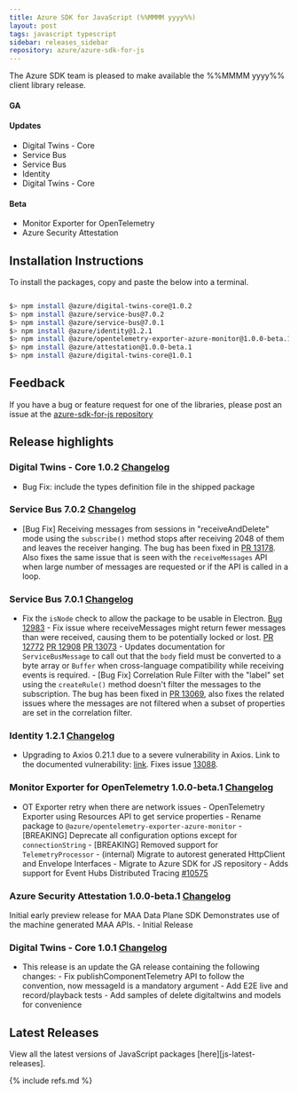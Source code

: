 ```yaml
---
title: Azure SDK for JavaScript (%%MMMM yyyy%%)
layout: post
tags: javascript typescript
sidebar: releases_sidebar
repository: azure/azure-sdk-for-js
---
```


<!--
@azure/digital-twins-core:1.0.2
@azure/service-bus:7.0.2
@azure/service-bus:7.0.1
@azure/identity:1.2.1
@azure/opentelemetry-exporter-azure-monitor:1.0.0-beta.1
@azure/attestation:1.0.0-beta.1
@azure/digital-twins-core:1.0.1

[pattern]: # (${PackageName}:${PackageVersion})
-->

The Azure SDK team is pleased to make available the %%MMMM yyyy%% client library release.

#### GA

[pattern.ga]: # (- ${PackageFriendlyName})

#### Updates

- Digital Twins - Core
- Service Bus
- Service Bus
- Identity
- Digital Twins - Core

[pattern.patch]: # (- ${PackageFriendlyName})

#### Beta

- Monitor Exporter for OpenTelemetry
- Azure Security Attestation

[pattern.beta]: # (- ${PackageFriendlyName})

## Installation Instructions

To install the packages, copy and paste the below into a terminal.

```bash

$> npm install @azure/digital-twins-core@1.0.2
$> npm install @azure/service-bus@7.0.2
$> npm install @azure/service-bus@7.0.1
$> npm install @azure/identity@1.2.1
$> npm install @azure/opentelemetry-exporter-azure-monitor@1.0.0-beta.1
$> npm install @azure/attestation@1.0.0-beta.1
$> npm install @azure/digital-twins-core@1.0.1

```

[pattern]: # ($> npm install ${PackageName}@${PackageVersion})

## Feedback

If you have a bug or feature request for one of the libraries, please post an issue at the [azure-sdk-for-js repository](https://github.com/azure/azure-sdk-for-js/issues)

## Release highlights

### Digital Twins - Core 1.0.2 [Changelog](https://github.com/Azure/azure-sdk-for-js/blob/@azure/digital-twins-core_1.0.2/sdk/digitaltwins/@azure/digital-twins-core/CHANGELOG.md#102-2021-01-14)
 - Bug Fix: include the types definition file in the shipped package 

### Service Bus 7.0.2 [Changelog](https://github.com/Azure/azure-sdk-for-js/blob/@azure/service-bus_7.0.2/sdk/servicebus/@azure/service-bus/CHANGELOG.md#702-2021-01-13)
 - [Bug Fix] Receiving messages from sessions in "receiveAndDelete" mode using the `subscribe()` method stops after receiving 2048 of them and leaves the receiver hanging. The bug has been fixed in [PR 13178](https://github.com/Azure/azure-sdk-for-js/pull/13178). Also fixes the same issue that is seen with the `receiveMessages` API when large number of messages are requested or if the API is called in a loop. 

### Service Bus 7.0.1 [Changelog](https://github.com/Azure/azure-sdk-for-js/blob/@azure/service-bus_7.0.1/sdk/servicebus/@azure/service-bus/CHANGELOG.md#701-2021-01-11)
 - Fix the `isNode` check to allow the package to be usable in Electron. [Bug 12983](https://github.com/Azure/azure-sdk-for-js/issues/12983) - Fix issue where receiveMessages might return fewer messages than were received, causing them to be potentially locked or lost.   [PR 12772](https://github.com/Azure/azure-sdk-for-js/pull/12772)   [PR 12908](https://github.com/Azure/azure-sdk-for-js/pull/12908)   [PR 13073](https://github.com/Azure/azure-sdk-for-js/pull/13073) - Updates documentation for `ServiceBusMessage` to call out that the `body` field   must be converted to a byte array or `Buffer` when cross-language   compatibility while receiving events is required. - [Bug Fix] Correlation Rule Filter with the "label" set using the `createRule()` method doesn't filter the messages to the subscription.   The bug has been fixed in [PR 13069](https://github.com/Azure/azure-sdk-for-js/pull/13069), also fixes the related issues where the messages are not filtered when a subset of properties are set in the correlation filter. 

### Identity 1.2.1 [Changelog](https://github.com/Azure/azure-sdk-for-js/blob/@azure/identity_1.2.1/sdk/identity/@azure/identity/CHANGELOG.md#121-2021-01-07)
 - Upgrading to Axios 0.21.1 due to a severe vulnerability in Axios. Link to the documented vulnerability: [link](https://npmjs.com/advisories/1594). Fixes issue [13088](https://github.com/Azure/azure-sdk-for-js/issues/13088). 

### Monitor Exporter for OpenTelemetry 1.0.0-beta.1 [Changelog](https://github.com/Azure/azure-sdk-for-js/blob/@azure/opentelemetry-exporter-azure-monitor_1.0.0-beta.1/sdk/monitor/@azure/opentelemetry-exporter-azure-monitor/CHANGELOG.md#100-beta1-2021-01-13)
 - OT Exporter retry when there are network issues - OpenTelemetry Exporter using Resources API to get service properties - Rename package to `@azure/opentelemetry-exporter-azure-monitor` - [BREAKING] Deprecate all configuration options except for `connectionString` - [BREAKING] Removed support for `TelemetryProcessor` - (internal) Migrate to autorest generated HttpClient and Envelope Interfaces - Migrate to Azure SDK for JS repository - Adds support for Event Hubs Distributed Tracing [#10575](https://github.com/Azure/azure-sdk-for-js/pull/10575)

### Azure Security Attestation 1.0.0-beta.1 [Changelog](https://github.com/Azure/azure-sdk-for-js/blob/@azure/attestation_1.0.0-beta.1/sdk/attestation/@azure/attestation/CHANGELOG.md#100-beta1-2021-01-15)
 Initial early preview release for MAA Data Plane SDK Demonstrates use of the machine generated MAA APIs.  - Initial Release

### Digital Twins - Core 1.0.1 [Changelog](https://github.com/Azure/azure-sdk-for-js/blob/@azure/digital-twins-core_1.0.1/sdk/digitaltwins/@azure/digital-twins-core/CHANGELOG.md#101-2021-01-12)
 - This release is an update the GA release containing the following changes:   - Fix publishComponentTelemetry API to follow the convention, now messageId is a mandatory argument   - Add E2E live and record/playback tests   - Add samples of delete digitaltwins and models for convenience 


[pattern]: # (### ${PackageFriendlyName} ${PackageVersion} [Changelog]${ChangelogUrl}`n${HighlightsBody}`n)

## Latest Releases

View all the latest versions of JavaScript packages [here][js-latest-releases].

{% include refs.md %}
